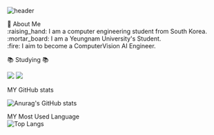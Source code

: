 <div>
  
  ![header](https://capsule-render.vercel.app/api?type=speech&color=gradient&height=300&section=header&text=Jung%20Woong's%20Github%20%F0%9F%A4%97)
  
</div>
👀 About Me<br/>
  :raising_hand: I am a computer engineering student from South Korea.<br/>
  :mortar_board: I am a Yeungnam University's Student.<br/>
  :fire: I aim to become a ComputerVision AI Engineer.<br/>

  <div>
  
📚 Studying 📚</h3>


<img src="https://img.shields.io/badge/Python-3776AB?style=flat-square&logo=Python&logoColor=white"/>

<img src="https://img.shields.io/badge/PyTorch-EE4C2C?style=flat-square&logo=PyTorch&logoColor=white"/>



MY GitHub stats<br/>

![Anurag's GitHub stats](https://github-readme-stats.vercel.app/api?username=jjw4260&show_icons=true&theme=radical)

MY Most Used Language<br/>
![Top Langs](https://github-readme-stats.vercel.app/api/top-langs/?username=jjw4260&layout=compact)

</div>
